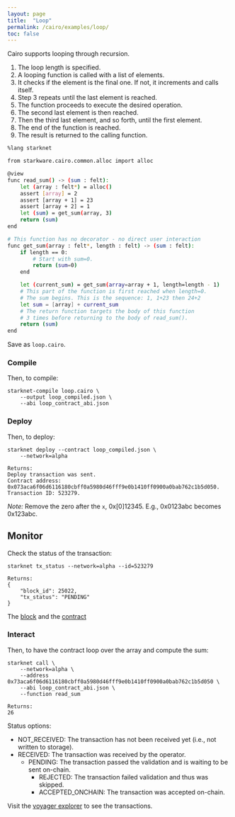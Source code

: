 ```yaml
---
layout: page
title:  "Loop"
permalink: /cairo/examples/loop/
toc: false
---
```


Cairo supports looping through recursion.

1. The loop length is specified.
2. A looping function is called with a list of elements.
3. It checks if the element is the final one. If not, it increments and calls itself.
4. Step 3 repeats until the last element is reached.
5. The function proceeds to execute the desired operation.
6. The second last element is then reached.
7. Then the third last element, and so forth, until the first element.
8. The end of the function is reached.
9. The result is returned to the calling function.

```sh
%lang starknet

from starkware.cairo.common.alloc import alloc

@view
func read_sum() -> (sum : felt):
    let (array : felt*) = alloc()
    assert [array] = 2
    assert [array + 1] = 23
    assert [array + 2] = 1
    let (sum) = get_sum(array, 3)
    return (sum)
end

# This function has no decorator - no direct user interaction
func get_sum(array : felt*, length : felt) -> (sum : felt):
    if length == 0:
        # Start with sum=0.
        return (sum=0)
    end

    let (current_sum) = get_sum(array=array + 1, length=length - 1)
    # This part of the function is first reached when length=0.
    # The sum begins. This is the sequence: 1, 1+23 then 24+2
    let sum = [array] + current_sum
    # The return function targets the body of this function
    # 3 times before returning to the body of read_sum().
    return (sum)
end
```
Save as `loop.cairo`.

### Compile

Then, to compile:
```
starknet-compile loop.cairo \
    --output loop_compiled.json \
    --abi loop_contract_abi.json
```
### Deploy

Then, to deploy:
```
starknet deploy --contract loop_compiled.json \
    --network=alpha

Returns:
Deploy transaction was sent.
Contract address: 0x073aca6f06d6116180cbff0a5980d46fff9e0b1410ff0900a0bab762c1b5d050.
Transaction ID: 523279.
```

*Note:* Remove the zero after the `x`, 0x[0]12345. E.g., 0x0123abc becomes 0x123abc.

## Monitor

Check the status of the transaction:

```
starknet tx_status --network=alpha --id=523279

Returns:
{
    "block_id": 25022,
    "tx_status": "PENDING"
}
```
The [block](https://voyager.online/block/25022) and the
[contract](https://voyager.online/contract/0x73aca6f06d6116180cbff0a5980d46fff9e0b1410ff0900a0bab762c1b5d050#state)

### Interact

Then, to have the contract loop over the array and compute the sum:

```
starknet call \
    --network=alpha \
    --address 0x73aca6f06d6116180cbff0a5980d46fff9e0b1410ff0900a0bab762c1b5d050 \
    --abi loop_contract_abi.json \
    --function read_sum

Returns:
26
```

Status options:

- NOT_RECEIVED: The transaction has not been received yet (i.e., not written to storage).
- RECEIVED: The transaction was received by the operator.
    - PENDING: The transaction passed the validation and is waiting to be sent on-chain.
        - REJECTED: The transaction failed validation and thus was skipped.
        - ACCEPTED_ONCHAIN: The transaction was accepted on-chain.


Visit the [voyager explorer](https://voyager.online/) to see the transactions.